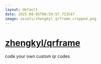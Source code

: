 ```yaml
---
layout: default
date: 2025-08-05T06:59:57.733547
image: assets/zhengkyl_qrframe_cropped.png
---
```


# [zhengkyl/qrframe](https://github.com/zhengkyl/qrframe)

code your own custom qr codes
